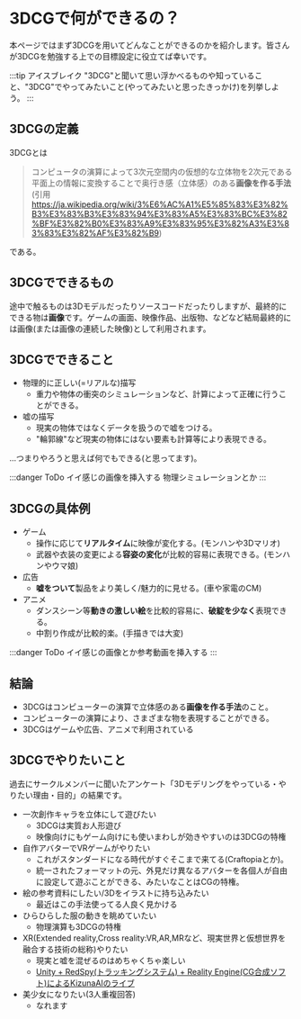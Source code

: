 # 3DCGで何ができるの？

本ページではまず3DCGを用いてどんなことができるのかを紹介します。皆さんが3DCGを勉強する上での目標設定に役立てば幸いです。

<!-- more -->

:::tip アイスブレイク
"3DCG"と聞いて思い浮かべるものや知っていること、"3DCG"でやってみたいこと(やってみたいと思ったきっかけ)を列挙しよう。
:::

## 3DCGの定義

3DCGとは

> コンピュータの演算によって3次元空間内の仮想的な立体物を2次元である平面上の情報に変換することで奥行き感（立体感）のある**画像を作る手法**
> (引用<https://ja.wikipedia.org/wiki/3%E6%AC%A1%E5%85%83%E3%82%B3%E3%83%B3%E3%83%94%E3%83%A5%E3%83%BC%E3%82%BF%E3%82%B0%E3%83%A9%E3%83%95%E3%82%A3%E3%83%83%E3%82%AF%E3%82%B9>)

である。

## 3DCGでできるもの

途中で触るものは3Dモデルだったりソースコードだったりしますが、最終的にできる物は**画像**です。ゲームの画面、映像作品、出版物、などなど結局最終的には画像(または画像の連続した映像)として利用されます。

## 3DCGでできること

- 物理的に正しい(=リアルな)描写
  - 重力や物体の衝突のシミュレーションなど、計算によって正確に行うことができる。
- 嘘の描写
  - 現実の物体ではなくデータを扱うので嘘をつける。
  - "輪郭線"など現実の物体にはない要素も計算等により表現できる。

...つまりやろうと思えば何でもできる(と思ってます)。

:::danger ToDo
イイ感じの画像を挿入する
物理シミュレーションとか
:::

## 3DCGの具体例

- ゲーム
  - 操作に応じて**リアルタイム**に映像が変化する。(モンハンや3Dマリオ)
  - 武器や衣装の変更による**容姿の変化**が比較的容易に表現できる。(モンハンやウマ娘)
- 広告
  - **嘘をついて**製品をより美しく/魅力的に見せる。(車や家電のCM)
- アニメ
  - ダンスシーン等**動きの激しい絵**を比較的容易に、**破綻を少なく**表現できる。
  - 中割り作成が比較的楽。(手描きでは大変)

:::danger ToDo
イイ感じの画像とか参考動画を挿入する
:::

## 結論

- 3DCGはコンピューターの演算で立体感のある**画像を作る手法**のこと。
- コンピューターの演算により、さまざまな物を表現することができる。
- 3DCGはゲームや広告、アニメで利用されている

## 3DCGでやりたいこと

過去にサークルメンバーに聞いたアンケート「3Dモデリングをやっている・やりたい理由・目的」の結果です。

- 一次創作キャラを立体にして遊びたい
  - 3DCGは実質お人形遊び
  - 映像向けにもゲーム向けにも使いまわしが効きやすいのは3DCGの特権
- 自作アバターでVRゲームがやりたい
  - これがスタンダードになる時代がすぐそこまで来てる(Craftopiaとか)。
  - 統一されたフォーマットの元、外見だけ異なるアバターを各個人が自由に設定して遊ぶことができる、みたいなことはCGの特権。
- 絵の参考資料にしたい/3Dをイラストに持ち込みたい
  - 最近はこの手法使ってる人良く見かける
- ひらひらした服の動きを眺めていたい
  - 物理演算も3DCGの特権
- XR(Extended reality,Cross reality:VR,AR,MRなど、現実世界と仮想世界を融合する技術の総称)やりたい
  - 現実と嘘を混ぜるのはめちゃくちゃ楽しい
  - [Unity + RedSpy(トラッキングシステム) + Reality Engine(CG合成ソフト)によるKizunaAIのライブ](https://2020hello.world/)
- 美少女になりたい(3人重複回答)
  - なれます
